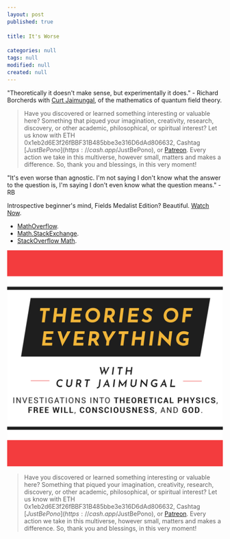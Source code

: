 ```yaml
---
layout: post
published: true

title: It's Worse

categories: null
tags: null
modified: null
created: null
---
```


"Theoretically it doesn't make sense, but experimentally it does." - Richard Borcherds with [Curt Jaimungal](https://curtjaimungal.podbean.com/), of the mathematics of quantum field theory.

> Have you discovered or learned something interesting or valuable here? Something that piqued your imagination, creativity, research, discovery, or other academic, philosophical, or spiritual interest? Let us know with ETH 0x1eb2d6E3f26fBBF31B485bbe3e316D6dAd806632, Cashtag [$JustBePono](https://cash.app/$JustBePono), or [Patreon](https://patreon.com/metavalent). Every action we take in this multiverse, however small, matters and makes a difference. So, thank you and blessings, in this very moment!

"It's even worse than agnostic. I'm not saying I don't know what the answer to the question is, I'm saying I don't even know what the question means." - RB

Introspective beginner's mind, Fields Medalist Edition? Beautiful. [Watch Now](https://youtu.be/xu15ZbxxnUQ).

* [MathOverflow](https://mathoverflow.net/).
* [Math.StackExchange](https://math.stackexchange.com/).
* [StackOverflow Math](https://stackoverflow.com/questions/tagged/math).

[![](/images/curts.toe.jpg)](https://curtjaimungal.podbean.com/)


> Have you discovered or learned something interesting or valuable here? Something that piqued your imagination, creativity, research, discovery, or other academic, philosophical, or spiritual interest? Let us know with ETH 0x1eb2d6E3f26fBBF31B485bbe3e316D6dAd806632, Cashtag [$JustBePono](https://cash.app/$JustBePono), or [Patreon](https://patreon.com/metavalent). Every action we take in this multiverse, however small, matters and makes a difference. So, thank you and blessings, in this very moment!